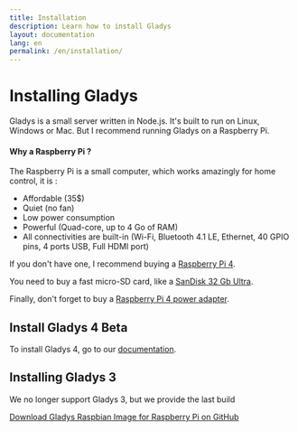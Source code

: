```yaml
---
title: Installation
description: Learn how to install Gladys
layout: documentation
lang: en
permalink: /en/installation/
---
```


# Installing Gladys

Gladys is a small server written in Node.js. It's built to run on Linux, Windows or Mac. But I recommend running Gladys on a Raspberry Pi.

#### Why a Raspberry Pi ?

The Raspberry Pi is a small computer, which works amazingly for home control, it is :

- Affordable (35\$)
- Quiet (no fan)
- Low power consumption
- Powerful (Quad-core, up to 4 Go of RAM)
- All connectivities are built-in (Wi-Fi, Bluetooth 4.1 LE, Ethernet, 40 GPIO pins, 4 ports USB, Full HDMI port)

If you don't have one, I recommend buying a [Raspberry Pi 4](https://www.amazon.com/gp/product/B07TD42S27/ref=as_li_qf_asin_il_tl?ie=UTF8&tag=pierre-gilles-20&creative=9325&linkCode=as2&creativeASIN=B07TD42S27&linkId=66f8c05cd0b5c077e91a759ce0398b63).

You need to buy a fast micro-SD card, like a [SanDisk 32 Gb Ultra](https://www.amazon.com/gp/product/B073JWXGNT/ref=as_li_qf_asin_il_tl?ie=UTF8&tag=pierre-gilles-20&creative=9325&linkCode=as2&creativeASIN=B073JWXGNT&linkId=81395c8e333d4c6944d5a62a2db692b1).

Finally, don't forget to buy a [Raspberry Pi 4 power adapter](https://www.amazon.com/gp/product/B07TYQRXTK/ref=as_li_qf_asin_il_tl?ie=UTF8&tag=pierre-gilles-20&creative=9325&linkCode=as2&creativeASIN=B07TYQRXTK&linkId=367c7478b90ed14204b7e58beb4d926a).

## Install Gladys 4 Beta

To install Gladys 4, go to our [documentation](https://documentation.gladysassistant.com/en/installation).

## Installing Gladys 3

<div class="alert alert-warning">
We no longer support Gladys 3, but we provide the last build
</div>

[Download Gladys Raspbian Image for Raspberry Pi on GitHub](https://bit.ly/gladys-3-8-0-rev2)
